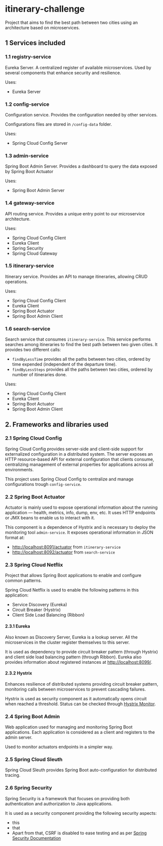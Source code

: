 # itinerary-challenge

Project that aims to find the best path between two cities using an 
  architecture based on microservices.

## 1 Services included

### 1.1 registry-service

Eureka Server. A centralized register of available microservices. Used by several 
  components that enhance security and resilience.

Uses:
- Eureka Server

### 1.2 config-service

Configuration service. Provides the configuration needed by other services.

Configurations files are stored in `/config-data` folder.

Uses:
- Spring Cloud Config Server

### 1.3 admin-service

Spring Boot Admin Server. Provides a dashboard to query the data exposed by Spring Boot
Actuator

Uses:
- Spring Boot Admin Server

### 1.4 gateway-service

API routing service. Provides a unique entry point to our microservice architecture.

Uses:
- Spring Cloud Config Client
- Eureka Client
- Spring Security
- Spring Cloud Gateway

### 1.5 itinerary-service

Itinerary service. Provides an API to manage itineraries, allowing CRUD operations.

Uses:
- Spring Cloud Config Client
- Eureka Client
- Spring Boot Actuator
- Spring Boot Admin Client

### 1.6 search-service

Search service that consumes `itinerary-service`. This service performs searches among 
  itineraries to find the best path between two given cities. It provides two different calls:
- `findByLessTime` provides all the paths between two cities, ordered by time expended 
  (independent of the departure time).
- `findByLessSteps` provides all the paths between two cities, ordered by number of itineraries
  done.

Uses:
- Spring Cloud Config Client
- Eureka Client
- Spring Boot Actuator
- Spring Boot Admin Client

## 2. Frameworks and libraries used

### 2.1 Spring Cloud Config

Spring Cloud Config provides server-side and client-side support for externalized configuration 
  in a distributed system. The server exposes an HTTP resource-based API for external 
  configuration that clients consume, centralizing management of external properties for 
  applications across all environments.

This project uses Spring Cloud Config to centralize and manage configurations trough 
  `config-service`.

### 2.2 Spring Boot Actuator

Actuator is mainly used to expose operational information about 
  the running application — health, metrics, info, dump, env, etc. It uses HTTP endpoints 
  or JMX beans to enable us to interact with it.

This component is a dependence of Hystrix and is necessary to deploy the monitoring
  tool `admin-service`. It exposes operational information in JSON format at:
- <http://localhost:8091/actuator> from `itinerary-service`
- <http://localhost:8092/actuator> from `search-service`

### 2.3 Spring Cloud Netflix

Project that allows Spring Boot applications to enable and configure common patterns. 

Spring Cloud Netflix is used to enable the following patterns in this application:
- Service Discovery (Eureka)
- Circuit Breaker (Hystrix)
- Client Side Load Balancing (Ribbon)

#### 2.3.1 Eureka

Also known as Discovery Server, Eureka is a lookup server. All the microservices in the
  cluster register themselves to this server.

It is used as dependency to provide circuit breaker pattern (through Hystrix) and 
  client side load balancing pattern (through Ribbon). Eureka also provides information 
  about registered instances at <http://localhost:8099/>.

#### 2.3.2 Hystrix

Enhances resilience of distributed systems providing circuit breaker pattern, monitoring
  calls between microservices to prevent cascading failures.

Hystrix is used as security component as it automatically opens circuit when reached a 
  threshold. Status can be checked through
  [Hystrix Monitor](http://localhost:8092/hystrix/monitor?stream=http%3A%2F%2Flocalhost%3A8092%2Factuator%2Fhystrix.stream%20).

### 2.4 Spring Boot Admin

Web application used for managing and monitoring Spring Boot applications. Each 
  application is considered as a client and registers to the admin server.

Used to monitor actuators endpoints in a simpler way.

### 2.5 Spring Cloud Sleuth

Spring Cloud Sleuth provides Spring Boot auto-configuration for distributed tracing.

### 2.6 Spring Security

Spring Security is a framework that focuses on providing both authentication and 
  authorization to Java applications.

It is used as a security component providing the following security aspects:

- this
- that
- Apart from that, CSRF is disabled to ease testing and as per [Spring Security 
  Documentation](https://docs.spring.io/autorepo/docs/spring-security/4.0.0.RELEASE/reference/html/csrf.html#when-to-use-csrf-protection)
